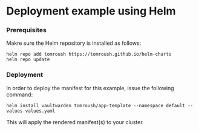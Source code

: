 # Deployment example using Helm

### Prerequisites

Makre sure the Helm repository is installed as follows:

```console
helm repo add tomroush https://tomroush.github.io/helm-charts
helm repo update
```

### Deployment

In order to deploy the manifest for this example, issue the
following command:

```console
helm install vaultwarden tomroush/app-template --namespace default --values values.yaml
```

This will apply the rendered manifest(s) to your cluster.
